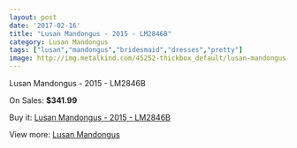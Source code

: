 ```yaml
---
layout: post
date: '2017-02-16'
title: "Lusan Mandongus - 2015 - LM2846B"
category: Lusan Mandongus
tags: ["lusan","mandongus","bridesmaid","dresses","pretty"]
image: http://img.metalkind.com/45252-thickbox_default/lusan-mandongus-2015-lm2846b.jpg
---
```

Lusan Mandongus - 2015 - LM2846B

On Sales: **$341.99**
<a href="https://www.metalkind.com/en/lusan-mandongus/13113-lusan-mandongus-2015-lm2846b.html"><amp-img layout="responsive" width="600" height="600" src="//img.metalkind.com/45252-thickbox_default/lusan-mandongus-2015-lm2846b.jpg" alt="Lusan Mandongus - 2015 - LM2846B 0" /></a>

Buy it: [Lusan Mandongus - 2015 - LM2846B](https://www.metalkind.com/en/lusan-mandongus/13113-lusan-mandongus-2015-lm2846b.html "Lusan Mandongus - 2015 - LM2846B")

View more: [Lusan Mandongus](https://www.metalkind.com/en/153-lusan-mandongus "Lusan Mandongus")